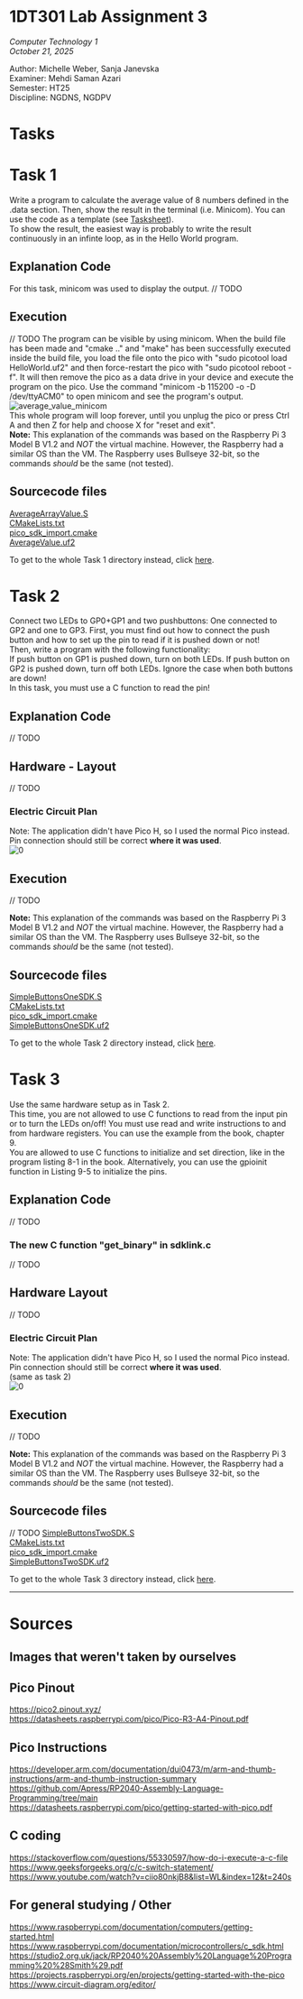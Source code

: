 # 1DT301 Lab Assignment 3
*Computer Technology 1* \
*October 21, 2025*

Author: Michelle Weber, Sanja Janevska\
Examiner: Mehdi Saman Azari\
Semester: HT25\
Discipline: NGDNS, NGDPV


# Tasks

# Task 1
Write a program to calculate the average value of 8 numbers defined in the .data section. Then, show the result in the terminal (i.e. Minicom). You can use the code as a template (see [Tasksheet](../ass3/Lab%203%20-%20Subroutines%20and%20inputs.pdf)).\
To show the result, the easiest way is probably to write the result continuously in an infinte loop, as in the Hello World program.

## Explanation Code
For this task, minicom was used to display the output.
// TODO

## Execution
// TODO
The program can be visible by using minicom. When the build file has been made and "cmake .." and "make" has been successfully executed inside the build file, you load the file onto the pico with "sudo picotool load HelloWorld.uf2" and then force-restart the pico with "sudo picotool reboot -f". It will then remove the pico as a data drive in your device and execute the program on the pico. Use the command "minicom -b 115200 -o -D /dev/ttyACM0" to open minicom and see the program's output.\
![average_value_minicom](../ass3/images/minicom_output_task1.png)\
This whole program will loop forever, until you unplug the pico or press Ctrl A and then Z for help and choose X for "reset and exit".\
**Note:** This explanation of the commands was based on the Raspberry Pi 3 Model B V1.2 and *NOT* the virtual machine. However, the Raspberry had a similar OS than the VM. The Raspberry uses Bullseye 32-bit, so the commands *should* be the same (not tested).

## Sourcecode files
[AverageArrayValue.S](../ass3/task1/v1/AverageArrayValue.S)\
[CMakeLists.txt](../ass3/task1/v1/CMakeLists.txt)\
[pico_sdk_import.cmake](../ass3/task1/v1/pico_sdk_import.cmake)\
[AverageValue.uf2](../ass3/task1/v1/build/AverageArrayValue.uf2)

To get to the whole Task 1 directory instead, click [here](../ass3/task1/).


# Task 2
Connect two LEDs to GP0+GP1 and two pushbuttons: One connected to GP2 and one to GP3. First, you must find out how to connect the push button and how to set up the pin to read if it is pushed down or not!\
Then, write a program with the following functionality:\
If push button on GP1 is pushed down, turn on both LEDs. If push button on GP2 is pushed down, turn off both LEDs. Ignore the case when both buttons are down!\
In this task, you must use a C function to read the pin!

## Explanation Code
// TODO

## Hardware - Layout
// TODO

### Electric Circuit Plan
Note: The application didn't have Pico H, so I used the normal Pico instead. Pin connection should still be correct **where it was used**.\
![0](../ass3/images/circuit_plan_task2_3.png)

## Execution
// TODO

**Note:** This explanation of the commands was based on the Raspberry Pi 3 Model B V1.2 and *NOT* the virtual machine. However, the Raspberry had a similar OS than the VM. The Raspberry uses Bullseye 32-bit, so the commands *should* be the same (not tested).

## Sourcecode files
[SimpleButtonsOneSDK.S](../ass3/task2/SimpleButtonsOneSDK.S)\
[CMakeLists.txt](../ass3/task2/CMakeLists.txt)\
[pico_sdk_import.cmake](../ass3/task2/pico_sdk_import.cmake)\
[SimpleButtonsOneSDK.uf2](../ass3/task2/build/SimpleButtonsOneSDK.uf2)

To get to the whole Task 2 directory instead, click [here](../ass3/task2/).


# Task 3
Use the same hardware setup as in Task 2.\
This time, you are not allowed to use C functions to read from the input pin or to turn the LEDs on/off! You must use read and write instructions to and from hardware registers. You can use the example from the book, chapter 9.\
You are allowed to use C functions to initialize and set direction, like in the program listing 8-1 in the book. Alternatively, you can use the gpioinit function in Listing 9-5 to initialize the pins.

## Explanation Code
// TODO

### The new C function "get_binary" in sdklink.c
// TODO

## Hardware Layout
// TODO

### Electric Circuit Plan
Note: The application didn't have Pico H, so I used the normal Pico instead. Pin connection should still be correct **where it was used**.\
(same as task 2)\
![0](../ass3/images/circuit_plan_task2_3.png)

## Execution
// TODO

**Note:** This explanation of the commands was based on the Raspberry Pi 3 Model B V1.2 and *NOT* the virtual machine. However, the Raspberry had a similar OS than the VM. The Raspberry uses Bullseye 32-bit, so the commands *should* be the same (not tested).

## Sourcecode files
// TODO
[SimpleButtonsTwoSDK.S](../ass3/task3/SimpleButtonsTwoSDK.S)\
[CMakeLists.txt](../ass3/task3/CMakeLists.txt)\
[pico_sdk_import.cmake](../ass3/task3/pico_sdk_import.cmake)\
[SimpleButtonsTwoSDK.uf2](../ass3/task3/build/SimpleButtonsTwoSDK.uf2)

To get to the whole Task 3 directory instead, click [here](../ass3/task3/).

---
# Sources
## Images that weren't taken by ourselves

## Pico Pinout
https://pico2.pinout.xyz/ \
https://datasheets.raspberrypi.com/pico/Pico-R3-A4-Pinout.pdf

## Pico Instructions
https://developer.arm.com/documentation/dui0473/m/arm-and-thumb-instructions/arm-and-thumb-instruction-summary \
https://github.com/Apress/RP2040-Assembly-Language-Programming/tree/main \
https://datasheets.raspberrypi.com/pico/getting-started-with-pico.pdf

## C coding
https://stackoverflow.com/questions/55330597/how-do-i-execute-a-c-file \
https://www.geeksforgeeks.org/c/c-switch-statement/ \
https://www.youtube.com/watch?v=ciio80nkjB8&list=WL&index=12&t=240s

## For general studying / Other
https://www.raspberrypi.com/documentation/computers/getting-started.html \
https://www.raspberrypi.com/documentation/microcontrollers/c_sdk.html \
https://studio2.org.uk/jack/RP2040%20Assembly%20Language%20Programming%20%28Smith%29.pdf \
https://projects.raspberrypi.org/en/projects/getting-started-with-the-pico \
https://www.circuit-diagram.org/editor/
